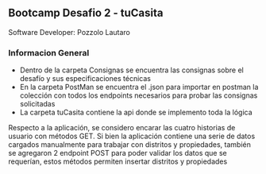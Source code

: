 ## Bootcamp Desafio 2 - tuCasita

Software Developer: Pozzolo Lautaro

### Informacion General

- Dentro de la carpeta Consignas se encuentra las consignas sobre el desafío y sus especificaciones técnicas
- En la carpeta PostMan se encuentra el .json para importar en postman la colección con todos los endpoints necesarios para probar las consignas solicitadas
- La carpeta tuCasita contiene la api donde se implemento toda la lógica

Respecto a la aplicación, se considero encarar las cuatro historias de usuario con métodos GET. Si bien la aplicación contiene una serie de datos cargados manualmente para trabajar con distritos y propiedades, también se agregaron 2 endpoint POST para poder validar los datos que se requerían, estos métodos permiten insertar distritos y propiedades